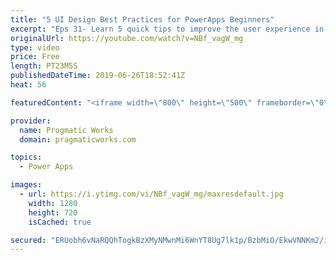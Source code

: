 ```yaml
---
title: "5 UI Design Best Practices for PowerApps Beginners"
excerpt: "Eps 31- Learn 5 quick tips to improve the user experience in PowerApps. In this video, Brian covers making amazing UIs with: Relative Styling, TemplateFill, Notify, DisplayMode and Components.  10 Components to start with: https://powerapps.microsoft.com/en-us/blog/powerapps-ten-reusable-components/"
originalUrl: https://youtube.com/watch?v=NBf_vagW_mg
type: video
price: Free
length: PT23M5S
publishedDateTime: 2019-06-26T18:52:41Z
heat: 56

featuredContent: "<iframe width=\"800\" height=\"500\" frameborder=\"0\" src=\"https://www.youtube.com/embed/NBf_vagW_mg\" allow=\"accelerometer; autoplay; encrypted-media; gyroscope; picture-in-picture\" allowfullscreen></iframe>"

provider:
  name: Progmatic Works
  domain: pragmaticworks.com

topics:
  - Power Apps

images:
  - url: https://i.ytimg.com/vi/NBf_vagW_mg/maxresdefault.jpg
    width: 1280
    height: 720
    isCached: true

secured: "ERUobh6vNaRQQhTogkBzXMyNMwnMi6WnYT8Ug7lk1p/BzbMiO/EkwVNNKm2/i/UMsS+OWG8ebLDO1vjyz4qPLJI4JYXIdP4/qyq0u51amTtwDWkbsdzDtyaHugkQqpOHi9W2EWLnMOIK8QA1FQMdZsMBQiBHawNHC3GFfBylXCRPTnT03uAE8qDcZ1G15kb/o5dnfuE2WWuBJrfnsqASrBrABPSpd31WpwF4nib5j6o5YKQqQus2TZPyZRF02+VLnHVo7iGoEUAKK7q2Nu+2hMkFK7FnGUygFyIthQLzQa5/xael9stxxewS/KwIsi4MA9gqswF7ZQ+M+N4nzV54kA7YNnhKoDfcs/21gedt3F1XV1lnKzJqWK3VDxydO6GNjvl8r/V8dtm/LKgA6E6iESlTwny4b/RvQ1/9pV54AkY=;vV69ZYcO/03CanK/n0Lz5Q=="
---
```



